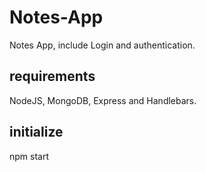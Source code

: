 # Notes-App 
Notes App, include Login and authentication.

## requirements
NodeJS, MongoDB, Express and Handlebars.

## initialize
npm start
